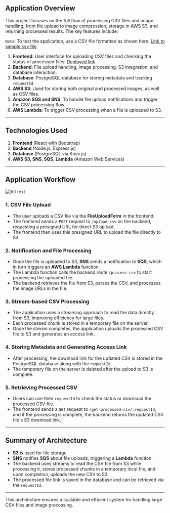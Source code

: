 


## Application Overview

This project focuses on the full flow of processing CSV files and image handling, from file upload to image compression, storage in AWS S3, and returning processed results. The key features include:

`Note`: To test the application, use a CSV file formatted as shown here: [Link to sample csv file](https://docs.google.com/spreadsheets/d/1Z_FfReSMCGYQajYKQwEt46LSO2rwVPywnY-ywxbeM60/edit?usp=sharing)

1. **Frontend**: User interface for uploading CSV files and checking the status of processed files: [Deployed link](https://csv-file-processing-frontend.onrender.com)
2. **Backend**: File upload handling, image processing, S3 integration, and database interaction.
3. **Database**: PostgreSQL database for storing metadata and tracking `requestId`.
4. **AWS S3**: Used for storing both original and processed images, as well as CSV files.
5. **Amazon SQS and SNS**: To handle file upload notifications and trigger the CSV processing flow.
6. **AWS Lambda**: To trigger CSV processing when a file is uploaded to S3.

---

## Technologies Used

1. **Frontend** (React with Bootstrap)
2. **Backend** (Node.js, Express.js)
3. **Database** (PostgreSQL via Knex.js)
4. **AWS S3, SNS, SQS, Lambda** (Amazon Web Services)

---

## Application Workflow

![Alt text](./application-workflow.png)

### 1. **CSV File Upload**
- The user uploads a CSV file via the **FileUploadForm** in the frontend.
- The frontend sends a `POST` request to `/upload-csv` on the backend, requesting a presigned URL for direct S3 upload.
- The frontend then uses this presigned URL to upload the file directly to S3.

### 2. **Notification and File Processing**
- Once the file is uploaded to S3, **SNS** sends a notification to **SQS**, which in turn triggers an **AWS Lambda** function.
- The Lambda function calls the backend route `/process-csv` to start processing the uploaded file.
- The backend retrieves the file from S3, parses the CSV, and processes the image URLs in the file.

### 3. **Stream-based CSV Processing**
- The application uses a streaming approach to read the data directly from S3, improving efficiency for large files.
- Each processed chunk is stored in a temporary file on the server.
- Once the stream completes, the application uploads the processed CSV file to S3 and generates an access link.

### 4. **Storing Metadata and Generating Access Link**
- After processing, the download link for the updated CSV is stored in the PostgreSQL database along with the `requestId`.
- The temporary file on the server is deleted after the upload to S3 is complete.

### 5. **Retrieving Processed CSV**
- Users can use their `requestId` to check the status or download the processed CSV file.
- The frontend sends a `GET` request to `/get-processed-csv/:requestId`, and if the processing is complete, the backend returns the updated CSV file's S3 download link.

---

## Summary of Architecture

- **S3** is used for file storage.
- **SNS** notifies **SQS** about file uploads, triggering a **Lambda** function.
- The backend uses streams to read the CSV file from S3 while processing it, stores processed chunks in a temporary local file, and upon completion, uploads the new CSV to S3.
- The processed file link is saved in the database and can be retrieved via the `requestId`.

---

This architecture ensures a scalable and efficient system for handling large CSV files and image processing.
